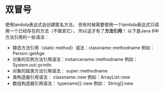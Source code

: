 # 双冒号

使用lambda表达式会创建匿名方法， 但有时候需要使用一个lambda表达式只调用一个已经存在的方法（不做其它）， 所以这才有了**方法引用**！
以下是Java 8中方法引用的一些语法：

* 静态方法引用（static method）语法：classname::methodname 例如：Person::getAge
* 对象的实例方法引用语法：instancename::methodname 例如：System.out::println
* 对象的超类方法引用语法： super::methodname
* 类构造器引用语法： classname::new 例如：ArrayList::new
* 数组构造器引用语法： typename[]::new 例如： String[]:new